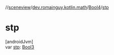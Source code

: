 //[sceneview](../../../index.md)/[dev.romainguy.kotlin.math](../index.md)/[Bool4](index.md)/[stp](stp.md)

# stp

[androidJvm]\
var [stp](stp.md): [Bool3](../-bool3/index.md)
